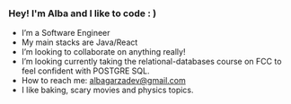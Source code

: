 ### Hey! I'm Alba and I like to code : )


- I’m a Software Engineer 
- My main stacks are Java/React 
- I’m looking to collaborate on anything really!
- I’m looking currently taking the relational-databases course on FCC 
to feel confident with POSTGRE SQL.
- How to reach me: albagarzadev@gmail.com
- I like baking, scary movies and physics topics.




